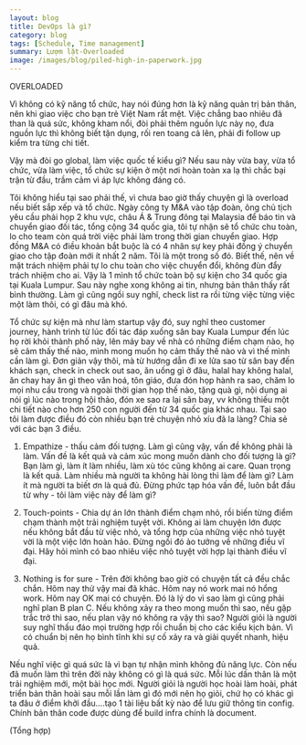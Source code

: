 ```yaml
---
layout: blog
title: DevOps là gì?
category: blog
tags: [Schedule, Time management]  
summary: Lượm lặt-Overloaded
image: /images/blog/piled-high-in-paperwork.jpg
---
```


OVERLOADED

Vì không có kỹ năng tổ chức, hay nói đúng hơn là kỹ năng quản trị bản thân, nên khi giao việc cho bạn trẻ Việt Nam rất mệt. 
Việc chẳng bao nhiêu đã than là quá sức, không kham nổi, đòi phải thêm nguồn lực này nọ, đưa nguồn lực thì không biết tận dụng,
rối ren toang cả lên, phải đi follow up kiểm tra từng chi tiết. 

Vậy mà đòi go global, làm việc quốc tế kiểu gì? Nếu sau này vừa bay, vừa tổ chức, vừa làm việc, tổ chức sự kiện ở một nơi hoàn 
toàn xa lạ thì chắc bại trận từ đầu, trầm cảm vì áp lực không đáng có.

Tôi không hiểu tại sao phải thế, vì chưa bao giờ thấy chuyện gì là overload nếu biết sắp xếp và tổ chức. Ngày công ty M&A vào 
tập đoàn, ông chủ tịch yêu cầu phải họp 2 khu vực, châu Á & Trung đông tại Malaysia để báo tin và chuyển giao đối tác, tổng 
cộng 34 quốc gia, tôi tự nhận sẽ tổ chức chu toàn, lo cho team còn quá trời việc phải làm trong thời gian chuyển giao. 
Hợp đồng M&A có điều khoản bắt buộc là có 4 nhân sự key phải đồng ý chuyển giao cho tập đoàn mới ít nhất 2 năm. Tôi là một 
trong số đó. Biết thế, nên về mặt trách nhiệm phải tự lo chu toàn cho việc chuyển đổi, không đùn đẩy trách nhiệm cho ai. 
Vậy là 1 mình tổ chức toàn bộ sự kiện cho 34 quốc gia tại Kuala Lumpur. Sau này nghe xong không ai tin, nhưng bản thân thấy 
rất bình thường. Làm gì cũng ngồi suy nghĩ, check list ra rồi từng việc từng việc một làm thôi, có gì đâu mà khó.

Tổ chức sự kiện mà như làm startup vậy đó, suy nghĩ theo customer journey, hành trình từ lúc đối tác đáp xuống sân bay Kuala Lumpur đến lúc họ rời khỏi thành phố này, lên máy bay về nhà có những điểm chạm nào, họ sẽ cảm thấy thế nào, mình mong muốn họ cảm thấy thế nào và vì thế mình cần làm gì. Đơn giản vậy thôi, mà từ hướng dẫn đi xe lửa sao từ sân bay đến khách sạn, check in check out sao, ăn uống gì ở đâu, halal hay không halal, ăn chay hay ăn gì theo văn hoá, tôn giáo, đưa đón họp hành ra sao, chăm lo mọi nhu cầu trong và ngoài thời gian họp thế nào, tặng quà gì, nội dung ai nói gì lúc nào trong hội thảo, đón xe sao ra lại sân bay, vv không thiếu một chi tiết nào cho hơn 250 con người đến từ 34 quốc gia khác nhau. Tại sao tôi làm được điều đó còn nhiều bạn trẻ chuyện nhỏ xíu đã la làng? Chia sẻ với các bạn 3 điều.

1. Empathize - thấu cảm đối tượng. Làm gì cũng vậy, vấn đề không phải là làm. Vấn đề là kết quả và cảm xúc mong muốn dành 
cho đối tượng là gì? Bạn làm gì, làm ít làm nhiều, làm xù tóc cũng không ai care. Quan trọng là kết quả. Làm nhiều mà người ta 
không hài lòng thì làm để làm gì? Làm ít mà người ta biết ơn là quá đủ. Đừng phức tạp hóa vấn đề, luôn bắt đầu từ why - tôi làm việc này để làm gì?

2. Touch-points - Chia dự án lớn thành điểm chạm nhỏ, rồi biến từng điểm chạm thành một trải nghiệm tuyệt vời. Không ai làm 
chuyện lớn được nếu không bắt đầu từ việc nhỏ, và tổng hợp của những việc nhỏ tuyệt vời là một việc lớn hoàn hảo. Đừng ngồi đó 
ảo tưởng về những điều vĩ đại. Hãy hỏi mình có bao nhiêu việc nhỏ tuyệt vời hợp lại thành điều vĩ đại.

3. Nothing is for sure - Trên đời không bao giờ có chuyện tất cả đều chắc chắn. Hôm nay thử vậy mai đã khác. Hôm nay nó work 
mai nó hổng work. Hôm nay OK mai có chuyện. Đó là lý do vì sao làm gì cũng phải nghĩ plan B plan C. Nếu không xảy ra theo mong 
muốn thì sao, nếu gặp trắc trở thì sao, nếu plan vậy nó không ra vậy thì sao? Người giỏi là người suy nghĩ thấu đáo mọi trường
hợp rồi chuẩn bị cho các kiểu kịch bản. Vì có chuẩn bị nên họ bình tĩnh khi sự cố xảy ra và giải quyết nhanh, hiệu quả.

Nếu nghĩ việc gì quá sức là vì bạn tự nhận mình không đủ năng lực. Còn nếu đã muốn làm thì trên đời này không có gì là quá sức. Mỗi lúc dấn thân là một trải nghiệm mới, một bài học mới. Người giỏi là người học hoài làm hoài, phát triển bản thân hoài sau mỗi lần làm gì đó mới nên họ giỏi, chứ họ có khác gì ta đâu ở điểm khởi đầu....tạo 1 tài liệu bất kỳ nào để lưu giữ thông tin config. Chính bản thân code được dùng để build infra chính là document.

(Tổng hợp)
